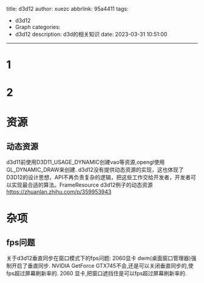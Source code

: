 title: d3d12
author: xuezc
abbrlink: 95a4411
tags:
  - d3d12
  - Graph
categories:
  - d3d12
description: d3d的相关知识
date: 2023-03-31 10:51:00
---
# 1
# 2
# 资源
## 动态资源
d3d11前使用D3D11_USAGE_DYNAMIC创建vao等资源,opengl使用GL_DYNAMIC_DRAW来创建.
d3d12没有提供动态资源的实现，这也体现了D3D12的设计思想，API不再负责复杂的逻辑，把这些工作交给开发者，开发者可以实现最合适的算法。FrameResource d3d12例子的动态资源
https://zhuanlan.zhihu.com/p/359953943



# 杂项
## fps问题
关于d3d12垂直同步在窗口模式下的fps问题:
2060显卡 dwm(桌面窗口管理器)强制开启了垂直同步.
NVIDIA GetForce GTX745不会,还是可以关闭垂直同步的,使fps超过屏幕刷新率的.
2060 显卡,把窗口遮挡住是可以fps超过屏幕刷新率的.